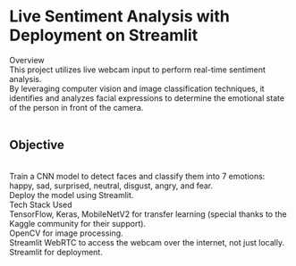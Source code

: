 <h1>Live Sentiment Analysis with Deployment on Streamlit</h1>
Overview<br>
This project utilizes live webcam input to perform real-time sentiment analysis. <br>
By leveraging computer vision and image classification techniques, it identifies and analyzes facial expressions to determine the emotional state of the person in front of the camera.<br>
<br>

<h2>Objective</h2><br>
Train a CNN model to detect faces and classify them into 7 emotions: happy, sad, surprised, neutral, disgust, angry, and fear.<br>
Deploy the model using Streamlit.<br>
Tech Stack Used<br>
TensorFlow, Keras, MobileNetV2 for transfer learning (special thanks to the Kaggle community for their support).<br>
OpenCV for image processing.<br>
Streamlit WebRTC to access the webcam over the internet, not just locally.<br>
Streamlit for deployment.<br>
 
 
